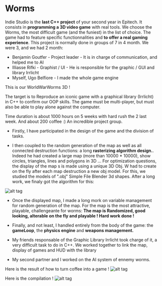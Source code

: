 # Worms
Indie Studio is the **last C++ project** of your second year in Epitech. It consists in **programming a 3D video game** with real tools. We choose the Worms, the most difficult game (and the funiest) in the list of choice. The game had to feature specific functionnalities and **to offer a real gaming experience**. 
This project is normally done in groups of 7 in 4 month. We were 3, and we had 2 month:
 - Benjamin Goutfer - Project leader - It is in charge of communication, and helped me to AI
 - Illiasse Rifki - Graphist / UI - He is responsible for the graphic / GUI and library Irrlicht
 - Myself, Ugo Belfiore - I made the whole game engine

This is our WorldWarWorms 3D !

The target is to Reproduce an iconic game with a graphical library (Irrlicht) in C++ to confirm our OOP skills. The game must be multi-player, but must also be able to play alone against the computer.

Time duration is about 1000 hours on 5 weeks with hard rush the 2 last week. And about 200 coffee :)
An incredible project group.

 - Firstly, I have participated in the design of the game and the division of tasks.

 - I then coupled to the random generation of the map as well as all connected destruction functions: a long **rasterizing algorithm design.**. Indeed he had created a large map (more than 10000 * 10000), show circles, triangles, lines and polygons in 3D ... For optimization questions, the display of the map s is made using a unique 3D Obj. W had to create on the fly after each map destruction a new obj model. For this, we studied the models of ".obj" Simple File Blender 3d shapes. After a long work, we finaly got the algorithm for this:

![alt tag](https://raw.githubusercontent.com/usernameHed/Worms/master/ObjWorms.gif)

 - Once the displayed map, I made a long mork on variable management for random generation of the map. For the map is the most attractive, playable, challengeante for worms: **The map is Randomized, good looking, alterable on the fly and playable ! Hard work done !**
 
 - Finally, and not least, I handled entirely from the body of the game: the **gameLoop**, the **physics engine** and **weapons management.**
 - My friends responsable of the Graphic Library Irrlicht took charge of it, a very difficult task to do in C++. We worked together to link the map, display of games and HUD with the library
 
 - My second partner and I worked on the AI system of ennemy worms.

Here is the result of how to turn coffee into a game !
![alt tag](https://raw.githubusercontent.com/usernameHed/Worms/master/Worms.gif)

Here is the compilation !
![alt tag](https://raw.githubusercontent.com/usernameHed/Worms/master/CompileWorms.gif)
